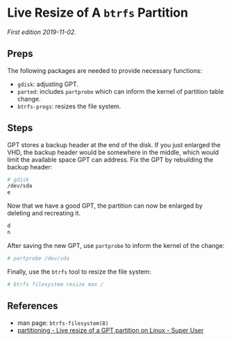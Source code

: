 # Live Resize of A `btrfs` Partition

*First edition 2019-11-02.*

## Preps

The following packages are needed to provide necessary functions:

* `gdisk`: adjusting GPT.
* `parted`: includes `partprobe` which can inform the kernel of partition table change.
* `btrfs-progs`: resizes the file system.

## Steps

GPT stores a backup header at the end of the disk. If you just enlarged the VHD, the backup header would be somewhere in the middle, which would limit the available space GPT can address. Fix the GPT by rebuilding the backup header:

```bash
# gdisk
/dev/sda
e
```

Now that we have a good GPT, the partition can now be enlarged by deleting and recreating it.

```bash
d
n
```

After saving the new GPT, use `partprobe` to inform the kernel of the change:

```bash
# partprobe /dev/sda
```

Finally, use the `btrfs` tool to resize the file system:

```bash
# btrfs filesystem resize max /
```

## References

* man page: `btrfs-filesystem(8)`
* [partitioning - Live resize of a GPT partition on Linux - Super User](https://superuser.com/questions/660309/live-resize-of-a-gpt-partition-on-linux)